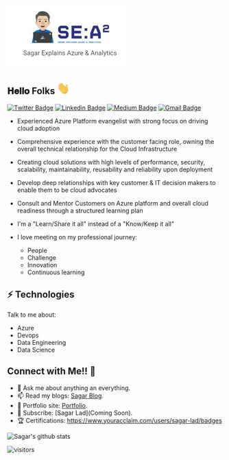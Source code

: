 [![Header](https://raw.githubusercontent.com/sagu94271/sagu94271/master/sea.png "Header")](http://sagarblog.azurewebsites.net/)

<h2> 𝐇𝐞𝐥𝐥𝐨 Folks <img src="https://raw.githubusercontent.com/ABSphreak/ABSphreak/master/gifs/Hi.gif" width="30px"></h2>

[![Twitter Badge](https://img.shields.io/badge/-@AzureSagar-1ca0f1?style=flat-square&labelColor=1ca0f1&logo=twitter&logoColor=white&link=https://twitter.com/AzureSagar)](https://twitter.com/azuresagar) [![Linkedin Badge](https://img.shields.io/badge/-azuresagar-blue?style=flat-square&logo=Linkedin&logoColor=white&link=https://www.linkedin.com/in/ladsagar/)](https://www.linkedin.com/in/ladsagar/) [![Medium Badge](https://img.shields.io/badge/-@azuresagar-03a57a?style=flat-square&labelColor=000000&logo=Medium&link=https://medium.com/@sagu94271/)](https://sagu94271.medium.com)
[![Gmail Badge](https://img.shields.io/badge/sagu94271@gmail.com-c14438?style=flat-square&logo=Gmail&logoColor=white&link=mailto:sagu94271@gmail.com)](mailto:sagu94271@gmail.com)

- Experienced Azure Platform evangelist with strong focus on driving cloud adoption 
- Comprehensive experience with the customer facing role, owning the overall technical relationship for the Cloud Infrastructure 
- Creating cloud solutions with high levels of performance, security, scalability, maintainability, reusability and reliability upon deployment
- Develop deep relationships with key customer & IT decision makers to enable them to be cloud advocates
- Consult and Mentor Customers on Azure platform and overall cloud readiness through a structured learning plan
- I'm a "Learn/Share it all" instead of a "Know/Keep it all"
- I love meeting on my professional journey:

  - People
  - Challenge
  - Innovation
  - Continuous learning 

## ⚡ Technologies
Talk to me about:
- Azure
- Devops
- Data Engineering
- Data Science

## Connect with Me!! 🤔
- 💬 Ask me about anything an everything.
- 📫 Read my blogs: [Sagar Blog](https://sagu94271.medium.com).
- 🎯 Portfolio site: [Portfolio](https://sagu94271.github.io/Portfolio-Site/index.html).
- 🔔 Subscribe: [Sagar Lad](Coming Soon).
- 🏆 Certifications: https://www.youracclaim.com/users/sagar-lad/badges

![Sagar's github stats](https://github-readme-stats.vercel.app/api?username=sagu94271&hide=["issues"]&show_icons=true)

![visitors](https://visitor-badge.glitch.me/badge?page_id=sagu94271.sagu94271)
